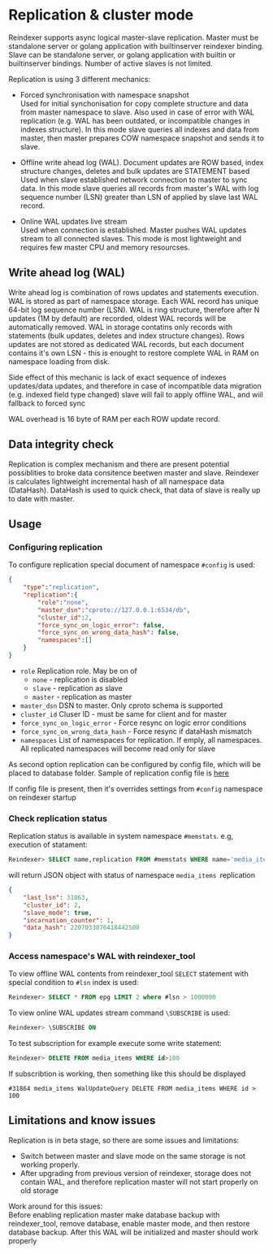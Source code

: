# Replication & cluster mode

Reindexer supports async logical master-slave replication. Master must be standalone server or golang application with builtinserver reindexer binding.
Slave can be standalone server, or golang application with builtin or builtinserver bindings. Number of active slaves is not limited.

Replication is using 3 different mechanics:

- Forced synchronisation with namespace snapshot  
Used for initial synchonisation for copy complete structure and data from master namespace to slave. Also used in case of error with WAL replication (e.g. WAL has been outdated, or incompatible changes in indexes structure). In this mode slave queries all indexes and data from master, then master prepares COW namespace snapshot and sends it to slave.

- Offline write ahead log (WAL). Document updates are ROW based, index structure changes, deletes and bulk updates are STATEMENT based  
Used when slave established network connection to master to sync data. In this mode slave queries all records from master's WAL with log sequence number (LSN) greater than LSN of applied by slave last WAL record.

- Online WAL updates live stream  
Used when connection is established. Master pushes WAL updates stream to all connected slaves. This mode is most lightweight and requires few master CPU and memory resourcses. 

## Write ahead log (WAL)

Write ahead log is combination of rows updates and statements execution. WAL is stored as part of namespace storage. Each WAL record has unique 64-bit log sequence number (LSN).
WAL is ring structure, therefore after N updates (1M by default) are recorded, oldest WAL records will be automatically removed.
WAL in storage contatins only records with statements (bulk updates, deletes and index structure changes). Rows updates are not stored as dedicated WAL records, but each document contains it's own LSN - this is enought to restore complete WAL in RAM on namespace loading from disk.

Side effect of this mechanic is lack of exact sequence of indexes updates/data updates, and therefore in case of incompatible data migration (e.g. indexed field type changed) slave will fail to apply offline WAL, and wiil fallback to forced sync

WAL overhead is 16 byte of RAM per each ROW update record.

## Data integrity check

Replication is complex mechanism and there are present potential possiblities to broke data consitence beetwen master and slave. 
Reindexer is calculates lightweight incremental hash of all namespace data (DataHash). DataHash is used to quick check, that data of slave is really up to date with master.

## Usage

### Configuring replication

To configure replication special document of namespace `#config` is used:

```JSON
{
	"type":"replication",
	"replication":{
		"role":"none",
		"master_dsn":"cproto://127.0.0.1:6534/db",
		"cluster_id":2,
		"force_sync_on_logic_error": false,
		"force_sync_on_wrong_data_hash": false,
		"namespaces":[]
	}
}
```

- `role`  Replication role. May be on of
   - `none` - replication is disabled
   - `slave` - replication as slave
   - `master` - replication as master
- `master_dsn` DSN to master. Only cproto schema is supported
- `cluster_id` Cluser ID - must be same for client and for master
- `force_sync_on_logic_error` - Force resync on logic error conditions
- `force_sync_on_wrong_data_hash` - Force resync if dataHash mismatch
- `namespaces` List of namespaces for replication. If emply, all namespaces. All replicated namespaces will become read only for slave

As second option replication can be configured by config file, which will be placed to database folder. Sample of replication config file is [here](cpp_src/replicator/replication.conf)

If config file is present, then it's overrides settings from `#config` namespace on reindexer startup

### Check replication status

Replication status is available in system namespace `#memstats`. e.g, execution of statament:

```SQL
Reindexer> SELECT name,replication FROM #memstats WHERE name='media_items'
```
will return JSON object with status of namespace `media_items `replication 

```JSON
{
	"last_lsn": 31863, 
	"cluster_id": 2, 
	"slave_mode": true, 
	"incarnation_counter": 1, 
	"data_hash": 2207033076418442500 
}
```

### Access namespace's WAL with reindexer_tool

To view offline WAL contents from reindexer_tool `SELECT` statement with special condition to `#lsn` index is used:

```SQL
Reindexer> SELECT * FROM epg LIMIT 2 where #lsn > 1000000
```

To view online WAL updates stream command `\SUBSCRIBE` is used:

```SQL
Reindexer> \SUBSCRIBE ON
```
To test subscription for example execute some write statement:
```SQL
Reindexer> DELETE FROM media_items WHERE id>100
```

If subscribtion is working, then something like this should be displayed

```
#31864 media_items WalUpdateQuery DELETE FROM media_items WHERE id > 100
```

## Limitations and know issues

Replication is in beta stage, so there are some issues and limitations:

- Switch between master and slave mode on the same storage is not working properly. 
- After upgrading from previous version of reindexer, storage does not contain WAL, and therefore replication master will not start properly on old storage

Work around for this issues:  
Before enabling replication master make database backup with reindexer_tool, remove database, enable master mode, and then restore database backup. After this WAL will be initialized and master should work properly
